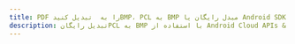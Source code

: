 ---title: PDF را به  تبدیل کنیدBMP، PCL به BMP مبدل رایگان یا Android SDKdescription: تبدیل رایگانPCL به BMP با استفاده از Android Cloud APIs & SDK همچنین اسناد PDF را در Cloud ایجاد، ویرایش و رندر کنید.---